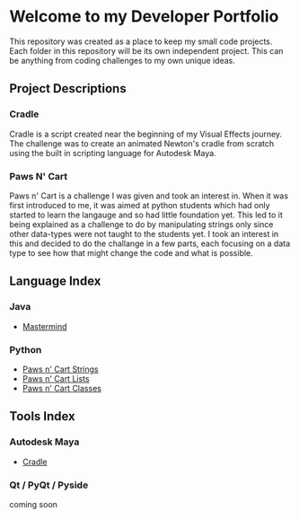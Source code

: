 # Welcome to my Developer Portfolio

This repository was created as a place to keep my small code projects.
Each folder in this repository will be its own independent project.
This can be anything from coding challenges to my own unique ideas.

## Project Descriptions

### Cradle

Cradle is a script created near the beginning of my Visual Effects journey. The challenge was to create an animated Newton's cradle from scratch using the built in scripting language for Autodesk Maya.

### Paws N' Cart

Paws n' Cart is a challenge I was given and took an interest in. When it was first introduced to me, it was aimed at python students which had only started to learn the langauge and so had little foundation yet. This led to it being explained as a challenge to do by manipulating strings only since other data-types were not taught to the students yet. I took an interest in this and decided to do the challange in a few parts, each focusing on a data type to see how that might change the code and what is possible.

## Language Index

### Java

- [Mastermind](Mastermind/game2023/)

### Python

- [Paws n' Cart Strings](paws_n_cart/paws_n_cart_strings.py)
- [Paws n' Cart Lists](paws_n_cart/paws_n_cart_lists.py)
- [Paws n' Cart Classes](paws_n_cart/paws_n_cart_classes.py)

## Tools Index

### Autodesk Maya

- [Cradle](cradle/Cradle_23Jan.mel)

### Qt / PyQt / Pyside

coming soon
